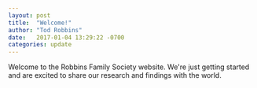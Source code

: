 ```yaml
---
layout: post
title:  "Welcome!"
author: "Tod Robbins"
date:   2017-01-04 13:29:22 -0700
categories: update
---
```

Welcome to the Robbins Family Society website. We're just getting started and are excited to share our research and findings with the world.
